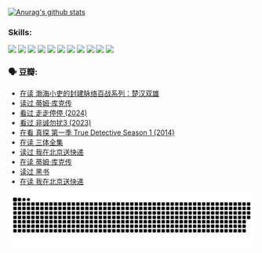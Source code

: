 
[![Anurag's github stats](https://github-readme-stats.vercel.app/api?username=w940853815)](https://github.com/anuraghazra/github-readme-stats)

### Skills:

<code><img height="32" src="https://cdn.jsdelivr.net/npm/simple-icons@v5/icons/python.svg"></code>
<code><img height="32" src="https://cdn.jsdelivr.net/npm/simple-icons@v5/icons/javascript.svg"></code>
<code><img height="32" src="https://cdn.jsdelivr.net/npm/simple-icons@v5/icons/django.svg"></code>
<code><img height="32" src="https://cdn.jsdelivr.net/npm/simple-icons@v5/icons/flask.svg"></code>
<code><img height="32" src="https://cdn.jsdelivr.net/npm/simple-icons@v5/icons/vuetify.svg"></code>
<code><img height="32" src="https://cdn.jsdelivr.net/npm/simple-icons@v5/icons/git.svg"></code>
<code><img height="32" src="https://cdn.jsdelivr.net/npm/simple-icons@v5/icons/docker.svg"></code>
<code><img height="32" src="https://cdn.jsdelivr.net/npm/simple-icons@v5/icons/postgresql.svg"></code>
<code><img height="32" src="https://cdn.jsdelivr.net/npm/simple-icons@v5/icons/elasticsearch.svg"></code>
<code><img height="32" src="https://cdn.jsdelivr.net/npm/simple-icons@v5/icons/macos.svg"></code>
<code><img height="32" src="https://cdn.jsdelivr.net/npm/simple-icons@v5/icons/linux.svg"></code>

### 🗣 豆瓣:

<!-- DOUBAN-ACTIVITIES:START -->
- [在读 渤海小吏的封建脉络百战系列：楚汉双雄](https://www.douban.com/people/136069238/status/4700950146/?_i=25690010)
- [读过 蒂姆·库克传](https://www.douban.com/people/136069238/status/4700949869/?_i=25690010)
- [看过 走走停停‎ (2024)](https://www.douban.com/people/136069238/status/4684430230/?_i=25690010)
- [看过 非诚勿扰3‎ (2023)](https://www.douban.com/people/136069238/status/4676324100/?_i=25690010)
- [在看 真探 第一季 True Detective Season 1‎ (2014)](https://www.douban.com/people/136069238/status/4673382852/?_i=25690010)
- [在读 三体全集](https://www.douban.com/people/136069238/status/4672842521/?_i=25690010)
- [读过 我在北京送快递](https://www.douban.com/people/136069238/status/4672842036/?_i=25690010)
- [在读 蒂姆·库克传](https://www.douban.com/people/136069238/status/4663517053/?_i=25690010)
- [读过 黑书](https://www.douban.com/people/136069238/status/4663516022/?_i=25690010)
- [在读 我在北京送快递](https://www.douban.com/people/136069238/status/4658098365/?_i=25690010)
<!-- DOUBAN-ACTIVITIES:END -->


![Snake animation](https://raw.githubusercontent.com/w940853815/w940853815/output/github-contribution-grid-snake.svg)

<!--
**w940853815/w940853815** is a ✨ _special_ ✨ repository because its `README.md` (this file) appears on your GitHub profile.

Here are some ideas to get you started:

- 🔭 I’m currently working on ...
- 🌱 I’m currently learning ...
- 👯 I’m looking to collaborate on ...
- 🤔 I’m looking for help with ...
- 💬 Ask me about ...
- 📫 How to reach me: ...
- 😄 Pronouns: ...
- ⚡ Fun fact: ...
-->
